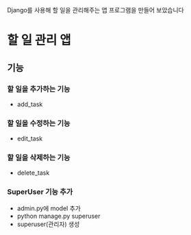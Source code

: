 Django를 사용해 할 일을 관리해주는 앱 프로그램을 만들어 보았습니다

# 할 일 관리 앱
## 기능
### 할 일을 추가하는 기능
* add_task
### 할 일을 수정하는 기능
* edit_task
### 할 일을 삭제하는 기능
* delete_task
### SuperUser 기능 추가
* admin.py에 model 추가
* python manage.py superuser
* superuser(관리자) 생성